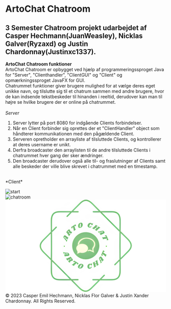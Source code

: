# ArtoChat Chatroom
## 3 Semester Chatroom projekt udarbejdet af Casper Hechmann(JuanWeasley), Nicklas Galver(Ryzaxd) og Justin Chardonnay(Justinxc1337).

**ArtoChat Chatroom funktioner** <br />
ArtoChat Chatroom er opbygget ved hjælp af programmeringssproget Java for "Server", "Clienthandler", "ClientGUI" og "Client" og opmærkningssproget JavaFX for GUI. <br />
Chatrummet funktioner giver brugere mulighed for at vælge deres eget unikke navn, og tilslutte sig til et chatrum sammen med andre brugere, hvor de kan indsende tekstbeskeder til hinanden i reeltid, derudover kan man til højre se hvilke brugere der er online på chatrummet. <br />
<br />
*Server* <br />
1. Server lytter på port 8080 for indgående Clients forbindelser. <br />
2. Når en Client forbinder sig oprettes der et "ClientHandler" object som håndterer kommunikationen med den pågældende Client. <br />
3. Serveren opretholder en arrayliste af tilsluttede Clients, og kontrollerer at deres username er unikt. <br />
4. Derfra broadcaster den arraylisten til de andre tilsluttede Clients i chatrummet hver gang der sker ændringer. <br />
5. Den broadcaster derudover også alle til- og fraslutninger af Clients samt alle beskeder der ville blive skrevet i chatrummet med en timestamp. <br />
<br />
*Client* <br />



 ![start](https://github.com/Ryzaxd/chatroom/assets/110767229/b361aa92-be3c-4fdf-ac0a-76afcee0e01e)
<br />
![chatroom](https://github.com/Ryzaxd/chatroom/assets/110767229/7a79cc70-ce78-4e0d-86d2-97bd6235527a)
<br />
![logo](src/main/resources/com/example/chatroom/Pictures/artochat.png)
<br />
© 2023 Casper Emil Hechmann, Nicklas Flor Galver & Justin Xander Chardonnay. All Rights Reserved.
